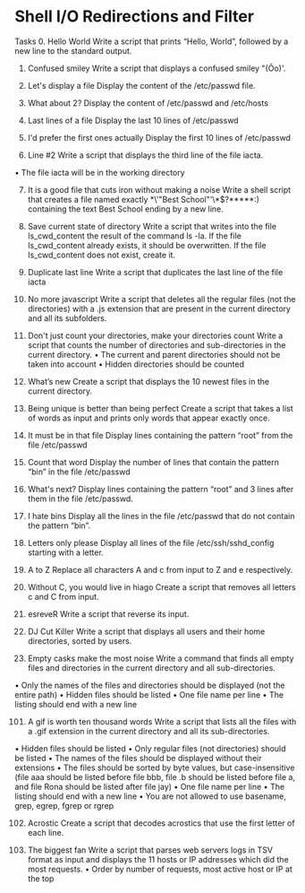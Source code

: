 # Shell I/O Redirections and Filter
Tasks
0. Hello World
Write a script that prints “Hello, World”, followed by a new line to the standard output.

1. Confused smiley
Write a script that displays a confused smiley "(Ôo)'.
  
2. Let's display a file
Display the content of the /etc/passwd file.
   
3. What about 2?
Display the content of /etc/passwd and /etc/hosts
   
4. Last lines of a file
Display the last 10 lines of /etc/passwd
   
5. I'd prefer the first ones actually
Display the first 10 lines of /etc/passwd

6. Line #2
Write a script that displays the third line of the file iacta.

•	The file iacta will be in the working directory
   
7. It is a good file that cuts iron without making a noise
Write a shell script that creates a file named exactly \*\\'"Best School"\'\\*$\?\*\*\*\*\*:) containing the text Best School ending by a new line.
   
8. Save current state of directory
Write a script that writes into the file ls_cwd_content the result of the command ls -la. If the file ls_cwd_content already exists, it should be overwritten. If the file ls_cwd_content does not exist, create it.
   
9. Duplicate last line
Write a script that duplicates the last line of the file iacta
   
10. No more javascript
Write a script that deletes all the regular files (not the directories) with a .js extension that are present in the current directory and all its subfolders.

11. Don't just count your directories, make your directories count
Write a script that counts the number of directories and sub-directories in the current directory.
•	The current and parent directories should not be taken into account
•	Hidden directories should be counted
12. What’s new
Create a script that displays the 10 newest files in the current directory.

   
13. Being unique is better than being perfect
Create a script that takes a list of words as input and prints only words that appear exactly once.

14. It must be in that file
Display lines containing the pattern “root” from the file /etc/passwd

15. Count that word
Display the number of lines that contain the pattern “bin” in the file /etc/passwd

16. What's next?
Display lines containing the pattern “root” and 3 lines after them in the file /etc/passwd.

17. I hate bins
Display all the lines in the file /etc/passwd that do not contain the pattern “bin”.
   
18. Letters only please
Display all lines of the file /etc/ssh/sshd_config starting with a letter.
   
19. A to Z
Replace all characters A and c from input to Z and e respectively.

20. Without C, you would live in hiago
Create a script that removes all letters c and C from input.
 
21. esreveR
Write a script that reverse its input.
 
22. DJ Cut Killer
Write a script that displays all users and their home directories, sorted by users.

100. Empty casks make the most noise
Write a command that finds all empty files and directories in the current directory and all sub-directories.

•	Only the names of the files and directories should be displayed (not the entire path)
•	Hidden files should be listed
•	One file name per line
•	The listing should end with a new line
   
101. A gif is worth ten thousand words
Write a script that lists all the files with a .gif extension in the current directory and all its sub-directories.

•	Hidden files should be listed
•	Only regular files (not directories) should be listed
•	The names of the files should be displayed without their extensions
•	The files should be sorted by byte values, but case-insensitive (file aaa should be listed before file bbb, file .b should be listed before file a, and file Rona should be listed after file jay)
•	One file name per line
•	The listing should end with a new line
•	You are not allowed to use basename, grep, egrep, fgrep or rgrep
   
102. Acrostic
Create a script that decodes acrostics that use the first letter of each line.
   
103. The biggest fan
Write a script that parses web servers logs in TSV format as input and displays the 11 hosts or IP addresses which did the most requests.
•	Order by number of requests, most active host or IP at the top

